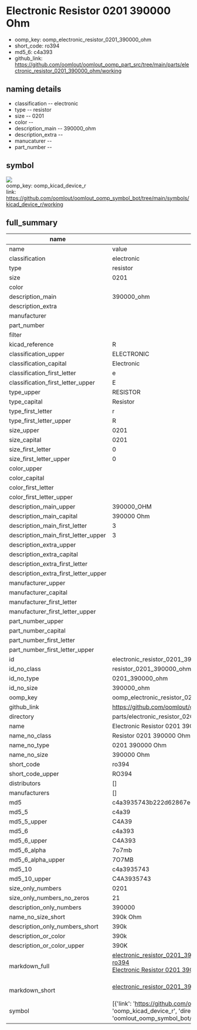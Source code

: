 # Electronic Resistor 0201 390000 Ohm

  
* oomp_key: oomp_electronic_resistor_0201_390000_ohm 
* short_code: ro394
* md5_6: c4a393  
* github_link: https://github.com/oomlout/oomlout_oomp_part_src/tree/main/parts/electronic_resistor_0201_390000_ohm/working  
## naming details
* classification -- electronic
* type -- resistor
* size -- 0201
* color -- 
* description_main -- 390000_ohm
* description_extra -- 
* manucaturer -- 
* part_number -- 



## symbol

![](symbol/{index}}/working/working_600.png)  
oomp_key: oomp_kicad_device_r  
link: https://github.com/oomlout/oomlout_oomp_symbol_bot/tree/main/symbols/kicad_device_r/working  


## full_summary
| name | value | 
| --- | --- | 
| name | value | 
| classification | electronic | 
| type | resistor | 
| size | 0201 | 
| color |  | 
| description_main | 390000_ohm | 
| description_extra |  | 
| manufacturer |  | 
| part_number |  | 
| filter |  | 
| kicad_reference | R | 
| classification_upper | ELECTRONIC | 
| classification_capital | Electronic | 
| classification_first_letter | e | 
| classification_first_letter_upper | E | 
| type_upper | RESISTOR | 
| type_capital | Resistor | 
| type_first_letter | r | 
| type_first_letter_upper | R | 
| size_upper | 0201 | 
| size_capital | 0201 | 
| size_first_letter | 0 | 
| size_first_letter_upper | 0 | 
| color_upper |  | 
| color_capital |  | 
| color_first_letter |  | 
| color_first_letter_upper |  | 
| description_main_upper | 390000_OHM | 
| description_main_capital | 390000 Ohm | 
| description_main_first_letter | 3 | 
| description_main_first_letter_upper | 3 | 
| description_extra_upper |  | 
| description_extra_capital |  | 
| description_extra_first_letter |  | 
| description_extra_first_letter_upper |  | 
| manufacturer_upper |  | 
| manufacturer_capital |  | 
| manufacturer_first_letter |  | 
| manufacturer_first_letter_upper |  | 
| part_number_upper |  | 
| part_number_capital |  | 
| part_number_first_letter |  | 
| part_number_first_letter_upper |  | 
| id | electronic_resistor_0201_390000_ohm | 
| id_no_class | resistor_0201_390000_ohm | 
| id_no_type | 0201_390000_ohm | 
| id_no_size | 390000_ohm | 
| oomp_key | oomp_electronic_resistor_0201_390000_ohm | 
| github_link | https://github.com/oomlout/oomlout_oomp_part_src/tree/main/parts/electronic_resistor_0201_390000_ohm/working | 
| directory | parts/electronic_resistor_0201_390000_ohm | 
| name | Electronic Resistor 0201 390000 Ohm | 
| name_no_class | Resistor 0201 390000 Ohm | 
| name_no_type | 0201 390000 Ohm | 
| name_no_size | 390000 Ohm | 
| short_code | ro394 | 
| short_code_upper | RO394 | 
| distributors | [] | 
| manufacturers | [] | 
| md5 | c4a3935743b222d62867e328f41d95aa | 
| md5_5 | c4a39 | 
| md5_5_upper | C4A39 | 
| md5_6 | c4a393 | 
| md5_6_upper | C4A393 | 
| md5_6_alpha | 7o7mb | 
| md5_6_alpha_upper | 7O7MB | 
| md5_10 | c4a3935743 | 
| md5_10_upper | C4A3935743 | 
| size_only_numbers | 0201 | 
| size_only_numbers_no_zeros | 21 | 
| description_only_numbers | 390000 | 
| name_no_size_short | 390k Ohm | 
| description_only_numbers_short | 390k | 
| description_or_color | 390k | 
| description_or_color_upper | 390K | 
| markdown_full | [electronic_resistor_0201_390000_ohm](https://github.com/oomlout/oomlout_oomp_part_src/tree/main/parts/electronic_resistor_0201_390000_ohm/working)<br>[ro394](https://github.com/oomlout/oomlout_oomp_part_src/tree/main/parts/electronic_resistor_0201_390000_ohm/working)<br>[Electronic Resistor 0201 390000 Ohm](https://github.com/oomlout/oomlout_oomp_part_src/tree/main/parts/electronic_resistor_0201_390000_ohm/working)<br><br> | 
| markdown_short | [electronic_resistor_0201_390000_ohm](https://github.com/oomlout/oomlout_oomp_part_src/tree/main/parts/electronic_resistor_0201_390000_ohm/working)<br><br> | 
| symbol | [{'link': 'https://github.com/oomlout/oomlout_oomp_symbol_bot/tree/main/symbols/kicad_device_r', 'oomp_key': 'oomp_kicad_device_r', 'directory': 'oomlout_oomp_symbol_bot/symbols/kicad_device_r//working/working.kicad_sym', 'index': 0}] | 
